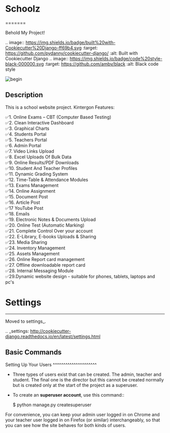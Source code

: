 # Schoolz
=======

Behold My Project!


.. image:: https://img.shields.io/badge/built%20with-Cookiecutter%20Django-ff69b4.svg
     :target: https://github.com/pydanny/cookiecutter-django/
     :alt: Built with Cookiecutter Django
.. image:: https://img.shields.io/badge/code%20style-black-000000.svg
     :target: https://github.com/ambv/black
     :alt: Black code style
     
![begin](https://user-images.githubusercontent.com/76729273/184503410-7015bba1-d1fc-4a80-a266-1494f50f1d36.png)


Description
--------

This is a school website project. Kintergon Features:

✅1. Online Exams – CBT (Computer Based Testing) <br>
✅2. Clean Interactive Dashboard <br>
✅3. Graphical Charts <br>
✅4. Students Portal <br>
✅5. Teachers Portal <br>
✅6. Admin Portal <br>
✅7. Video Links Upload <br>
✅8. Excel Uploads Of Bulk Data <br>
✅9. Online Results/PDF Downloads <br>
✅10. Student And Teacher Profiles <br>
✅11. Dynamic Grading System <br>
✅12. Time-Table & Attendance Modules <br>
✅13. Exams Management <br>
✅14. Online Assignment <br>
✅15. Document Post <br>
✅16. Article Post <br>
✅17 YouTube Post <br>
✅18. Emails <br>
✅19. Electronic Notes & Documents Upload <br>
✅20. Online Test (Automatic Marking) <br>
✅21. Complete Control Over your account <br>
✅22. E-Library, E-books Uploads & Sharing <br>
✅23. Media Sharing <br>
✅24. Inventory Management <br>
✅25. Assets Management <br>
✅26. Online Report card management <br>
✅27. Offline downloadable report card <br>
✅28. Internal Messaging Module <br>
✅29.Dynamic website design - suitable for phones,  tablets, laptops and pc's <br>


# Settings
--------

Moved to settings_.

.. _settings: http://cookiecutter-django.readthedocs.io/en/latest/settings.html

Basic Commands
--------------

Setting Up Your Users
^^^^^^^^^^^^^^^^^^^^^

* Three types of users exist that can be created. The admin, teacher and student. The final one is the director but this cannot be created normally but is created only at the start of the project as a superuser.

* To create an **superuser account**, use this command::

    $ python manage.py createsuperuser

For convenience, you can keep your admin user logged in on Chrome and your teacher user logged in on Firefox (or similar) interchangeably, so that you can see how the site behaves for both kinds of users.

